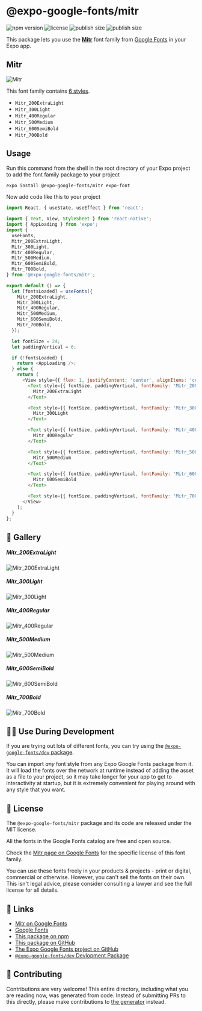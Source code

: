 # @expo-google-fonts/mitr

![npm version](https://flat.badgen.net/npm/v/@expo-google-fonts/mitr)
![license](https://flat.badgen.net/github/license/expo/google-fonts)
![publish size](https://flat.badgen.net/packagephobia/install/@expo-google-fonts/mitr)
![publish size](https://flat.badgen.net/packagephobia/publish/@expo-google-fonts/mitr)

This package lets you use the [**Mitr**](https://fonts.google.com/specimen/Mitr) font family from [Google Fonts](https://fonts.google.com/) in your Expo app.

## Mitr

![Mitr](./font-family.png)

This font family contains [6 styles](#-gallery).

- `Mitr_200ExtraLight`
- `Mitr_300Light`
- `Mitr_400Regular`
- `Mitr_500Medium`
- `Mitr_600SemiBold`
- `Mitr_700Bold`

## Usage

Run this command from the shell in the root directory of your Expo project to add the font family package to your project
```sh
expo install @expo-google-fonts/mitr expo-font
```

Now add code like this to your project
```js
import React, { useState, useEffect } from 'react';

import { Text, View, StyleSheet } from 'react-native';
import { AppLoading } from 'expo';
import {
  useFonts,
  Mitr_200ExtraLight,
  Mitr_300Light,
  Mitr_400Regular,
  Mitr_500Medium,
  Mitr_600SemiBold,
  Mitr_700Bold,
} from '@expo-google-fonts/mitr';

export default () => {
  let [fontsLoaded] = useFonts({
    Mitr_200ExtraLight,
    Mitr_300Light,
    Mitr_400Regular,
    Mitr_500Medium,
    Mitr_600SemiBold,
    Mitr_700Bold,
  });

  let fontSize = 24;
  let paddingVertical = 6;

  if (!fontsLoaded) {
    return <AppLoading />;
  } else {
    return (
      <View style={{ flex: 1, justifyContent: 'center', alignItems: 'center' }}>
        <Text style={{ fontSize, paddingVertical, fontFamily: 'Mitr_200ExtraLight' }}>
          Mitr_200ExtraLight
        </Text>

        <Text style={{ fontSize, paddingVertical, fontFamily: 'Mitr_300Light' }}>
          Mitr_300Light
        </Text>

        <Text style={{ fontSize, paddingVertical, fontFamily: 'Mitr_400Regular' }}>
          Mitr_400Regular
        </Text>

        <Text style={{ fontSize, paddingVertical, fontFamily: 'Mitr_500Medium' }}>
          Mitr_500Medium
        </Text>

        <Text style={{ fontSize, paddingVertical, fontFamily: 'Mitr_600SemiBold' }}>
          Mitr_600SemiBold
        </Text>

        <Text style={{ fontSize, paddingVertical, fontFamily: 'Mitr_700Bold' }}>Mitr_700Bold</Text>
      </View>
    );
  }
};

```

## 🔡 Gallery

##### Mitr_200ExtraLight
![Mitr_200ExtraLight](./Mitr_200ExtraLight.ttf.png)

##### Mitr_300Light
![Mitr_300Light](./Mitr_300Light.ttf.png)

##### Mitr_400Regular
![Mitr_400Regular](./Mitr_400Regular.ttf.png)

##### Mitr_500Medium
![Mitr_500Medium](./Mitr_500Medium.ttf.png)

##### Mitr_600SemiBold
![Mitr_600SemiBold](./Mitr_600SemiBold.ttf.png)

##### Mitr_700Bold
![Mitr_700Bold](./Mitr_700Bold.ttf.png)


## 👩‍💻 Use During Development

If you are trying out lots of different fonts, you can try using the [`@expo-google-fonts/dev` package](https://github.com/expo/google-fonts/tree/master/font-packages/dev#readme).

You can import *any* font style from any Expo Google Fonts package from it. It will load the fonts
over the network at runtime instead of adding the asset as a file to your project, so it may take longer
for your app to get to interactivity at startup, but it is extremely convenient
for playing around with any style that you want.

## 📖 License

The `@expo-google-fonts/mitr` package and its code are released under the MIT license.

All the fonts in the Google Fonts catalog are free and open source.

Check the [Mitr page on Google Fonts](https://fonts.google.com/specimen/Mitr) for the specific license of this font family.

You can use these fonts freely in your products & projects - print or digital, commercial or otherwise. However, you can't sell the fonts on their own. This isn't legal advice, please consider consulting a lawyer and see the full license for all details.

## 🔗 Links

- [Mitr on Google Fonts](https://fonts.google.com/specimen/Mitr)
- [Google Fonts](https://fonts.google.com/)
- [This package on npm](https://www.npmjs.com/package/@expo-google-fonts/mitr)
- [This package on GitHub](https://github.com/expo/google-fonts/tree/master/font-packages/mitr)
- [The Expo Google Fonts project on GitHub](https://github.com/expo/google-fonts)
- [`@expo-google-fonts/dev` Devlopment Package](https://github.com/expo/google-fonts/tree/master/font-packages/dev)

## 🤝 Contributing

Contributions are very welcome! This entire directory, including what you are reading now, was generated from code. Instead of submitting PRs to this directly, please make contributions to [the generator](https://github.com/expo/google-fonts/tree/master/packages/generator) instead.
